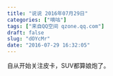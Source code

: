 ```yaml
---
title: "说说 2016年07月29日"
categories: ["嘀咕"]
tags: ["来自QQ空间 qzone.qq.com"]
draft: false
slug: "dOYcMr"
date: "2016-07-29 16:32:05"
---
```


自从开始关注皮卡，SUV都算娘炮了。
